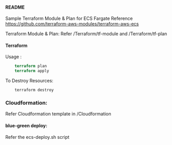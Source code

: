 #### README

Sample Terraform Module & Plan for ECS Fargate
Reference https://github.com/terraform-aws-modules/terraform-aws-ecs

Terraform Module & Plan: 
Refer /Terraform/tf-module and /Terraform/tf-plan

#### Terraform 
Usage : 

``` terraform init
    terraform plan
    terraform apply
```    

To Destroy Resources:
```
    terraform destroy
```    


### Cloudformation: 
Refer Cloudformation template in /Cloudformation


#### blue-green deploy:

Refer the ecs-deploy.sh script
